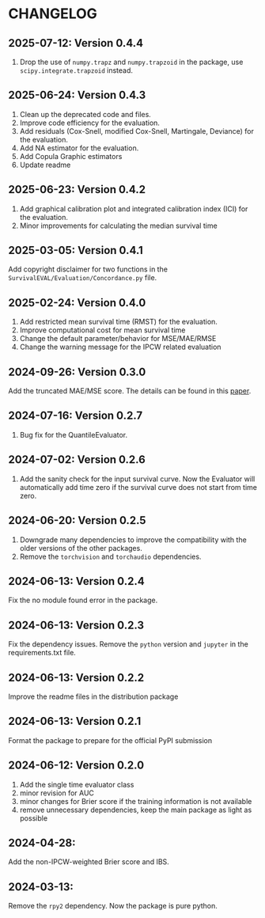 # CHANGELOG


## 2025-07-12: Version 0.4.4
1. Drop the use of `numpy.trapz` and `numpy.trapzoid` in the package, use `scipy.integrate.trapzoid` instead.

## 2025-06-24: Version 0.4.3
1. Clean up the deprecated code and files.
2. Improve code efficiency for the evaluation.
3. Add residuals (Cox-Snell, modified Cox-Snell, Martingale, Deviance) for the evaluation.
4. Add NA estimator for the evaluation.
5. Add Copula Graphic estimators
6. Update readme

## 2025-06-23: Version 0.4.2
1. Add graphical calibration plot and integrated calibration index (ICI) for the evaluation.
2. Minor improvements for calculating the median survival time

## 2025-03-05: Version 0.4.1
Add copyright disclaimer for two functions in the `SurvivalEVAL/Evaluation/Concordance.py` file.

## 2025-02-24: Version 0.4.0
1. Add restricted mean survival time (RMST) for the evaluation.
2. Improve computational cost for mean survival time
3. Change the default parameter/behavior for MSE/MAE/RMSE
4. Change the warning message for the IPCW related evaluation

## 2024-09-26: Version 0.3.0
Add the truncated MAE/MSE score. 
The details can be found in this [paper](https://ojs.aaai.org/index.php/AAAI-SS/article/view/27716).

## 2024-07-16: Version 0.2.7
1. Bug fix for the QuantileEvaluator.

## 2024-07-02: Version 0.2.6
1. Add the sanity check for the input survival curve. 
Now the Evaluator will automatically add time zero if the survival curve does not start from time zero.

## 2024-06-20: Version 0.2.5
1. Downgrade many dependencies to improve the compatibility with the older versions of the other packages.
2. Remove the `torchvision` and `torchaudio` dependencies.

## 2024-06-13: Version 0.2.4
Fix the no module found error in the package.

## 2024-06-13: Version 0.2.3
Fix the dependency issues. Remove the `python` version and `jupyter` in the requirements.txt file.

## 2024-06-13: Version 0.2.2
Improve the readme files in the distribution package

## 2024-06-13: Version 0.2.1
Format the package to prepare for the official PyPI submission

## 2024-06-12: Version 0.2.0
1. Add the single time evaluator class
2. minor revision for AUC
3. minor changes for Brier score if the training information is not available 
4. remove unnecessary dependencies, keep the main package as light as possible

## 2024-04-28: 
Add the non-IPCW-weighted Brier score and IBS.

## 2024-03-13: 
Remove the `rpy2` dependency. Now the package is pure python.


